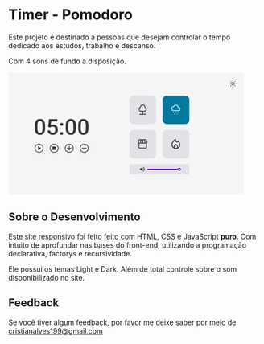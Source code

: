
# Timer - Pomodoro

Este projeto é destinado a pessoas que desejam controlar o tempo dedicado aos estudos, trabalho e descanso.

Com 4 sons de fundo a disposição.


![App Screenshot](./imgs/preVisualization.png)


## Sobre o Desenvolvimento

Este site responsivo foi feito feito com HTML, CSS e JavaScript **puro**. Com intuito de aprofundar nas bases do front-end, utilizando a programação declarativa, factorys e recursividade.

Ele possui os temas Light e Dark. Além de total controle sobre o som disponibilizado no site.


## Feedback

Se você tiver algum feedback, por favor me deixe saber por meio de cristianalves199@gmail.com

